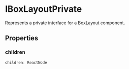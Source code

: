 # IBoxLayoutPrivate

Represents a private interface for a BoxLayout component.

## Properties

### children

```ts
children: ReactNode
```
